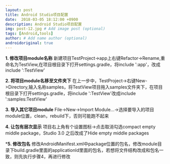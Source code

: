 ```yaml
---
layout: post
title: Android Studio项目配置
date:  2018-03-05 18:12:00 +0900  
description: Android Studio项目配置
img: post-12.jpg # Add image post (optional)
tags: [Android,tools]
author: # Add name author (optional)
androidoriginal: true
---
```


**1. 修改项目module名称**
新建项目TestProject->app上右键Refactor->Rename,重命名为TestView,在项目根目录下打开settings.gradle，将include ':app'，改成include ':TestView'

**2. 将项目module名移至文件夹下**
在上一步中，TestProject->右键New->Directory,输入名称samples，将TestView项目拖入samples文件夹下，在项目根目录下打开settings.gradle，将include ':TestView'改成include ':samples:TestView'

**3. 导入其它项目module**
File->New->Import Module...->选择要导入的项目module位置，clean，rebuild下，否则可能跑不起来

**4. 让包有层次显示**
项目右上角有个设置图标->点击取消勾选compact empty middle package，Studio 3.0 之后改成了Hide empty middle packages

***5. 修改包名**
修改AndroidManifest.xml中package位置的包名，修改module目录下build.gradle里面的applicationId里面的包名，若想将文件结构改成和包名一致，则先执行步骤4，再进行修改
